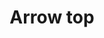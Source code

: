 ---
title: Arrow top
tags:
icon: arrow-top
svg: '<svg xmlns="http://www.w3.org/2000/svg" width="24" height="24" fill="none" viewBox="0 0 24 24" stroke-width="1.5" stroke-linecap="round" stroke-linejoin="round" stroke="currentColor"><path d="M12 19.5v-15m0 0-6 5.625M12 4.5l6 5.625"/></svg>'
---